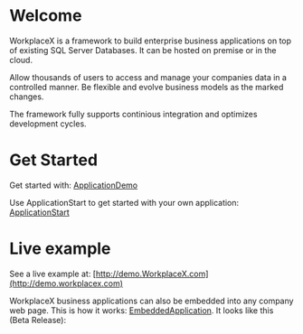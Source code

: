 # Welcome
WorkplaceX is a framework to build enterprise business applications on top of existing SQL Server Databases. It can be hosted on premise or in the cloud.

Allow thousands of users to access and manage your companies data in a controlled manner. Be flexible and evolve business models as the marked changes.

The framework fully supports continious integration and optimizes development cycles.

# Get Started

Get started with: [ApplicationDemo](https://github.com/WorkplaceX/ApplicationDemo)

Use ApplicationStart to get started with your own application: [ApplicationStart](https://github.com/WorkplaceX/ApplicationStart)

# Live example

See a live example at: [http://demo.WorkplaceX.com](http://demo.workplacex.com)

WorkplaceX business applications can also be embedded into any company web page. This is how it works: [EmbeddedApplication](https://github.com/WorkplaceX/Framework/wiki/Embedded-Application). It looks like this (Beta Release):
